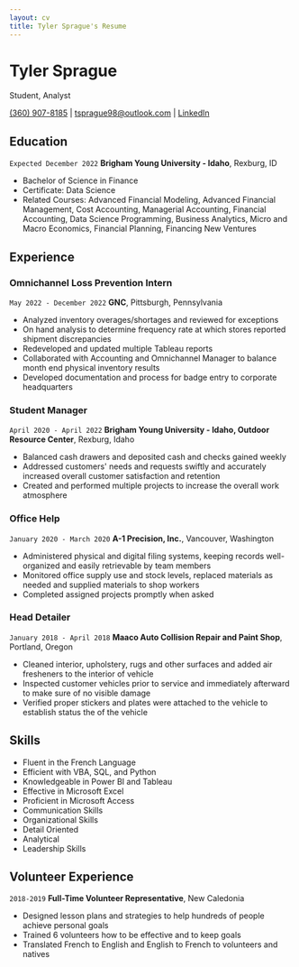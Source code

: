 ```yaml
---
layout: cv
title: Tyler Sprague's Resume
---
```

# Tyler Sprague
Student, Analyst

<div id="webaddress">
<a href="(360) 907-8185">(360) 907-8185</a>
| <a href="tsprague98@outlook.com">tsprague98@outlook.com</a>
| <a href="https://www.linkedin.com/in/tyler-sprague17">LinkedIn</a>
</div>

<!-- https://www.monique.tech/the-art-of-markdown -->

## Education

`Expected December 2022`
__Brigham Young University - Idaho__, Rexburg, ID

- Bachelor of Science in Finance
- Certificate: Data Science
- Related Courses: Advanced Financial Modeling, Advanced Financial Management, Cost Accounting, Managerial Accounting, Financial Accounting, Data Science Programming, Business Analytics, Micro and Macro Economics, Financial Planning, Financing New Ventures


## Experience

### Omnichannel Loss Prevention Intern

`May 2022 - December 2022`
__GNC__, Pittsburgh, Pennsylvania

- Analyzed inventory overages/shortages and reviewed for exceptions
- On hand analysis to determine frequency rate at which stores reported shipment discrepancies
- Redeveloped and updated multiple Tableau reports
- Collaborated with Accounting and Omnichannel Manager to balance month end physical inventory results
- Developed documentation and process for badge entry to corporate headquarters


### Student Manager

`April 2020 - April 2022`
__Brigham Young University - Idaho, Outdoor Resource Center__, Rexburg, Idaho

- Balanced cash drawers and deposited cash and checks gained weekly
- Addressed customers' needs and requests swiftly and accurately increased overall customer satisfaction and retention
- Created and performed multiple projects to increase the overall work atmosphere

### Office Help

`January 2020 - March 2020`
__A-1 Precision, Inc.__, Vancouver, Washington

- Administered physical and digital filing systems, keeping records well-organized and easily retrievable by team members
- Monitored office supply use and stock levels, replaced materials as needed and supplied materials to shop workers
- Completed assigned projects promptly when asked

### Head Detailer

`January 2018 - April 2018`
__Maaco Auto Collision Repair and Paint Shop__, Portland, Oregon

- Cleaned interior, upholstery, rugs and other surfaces and added air fresheners to the interior of vehicle
- Inspected customer vehicles prior to service and immediately afterward to make sure of no visible damage
- Verified proper stickers and plates were attached to the vehicle to establish status the of the vehicle


## Skills

- Fluent in the French Language
- Efficient with VBA, SQL, and Python
- Knowledgeable in Power BI and Tableau
- Effective in Microsoft Excel
- Proficient in Microsoft Access
- Communication Skills
- Organizational Skills
- Detail Oriented
- Analytical
- Leadership Skills 


## Volunteer Experience

`2018-2019`
__Full-Time Volunteer Representative__, New Caledonia

- Designed lesson plans and strategies to help hundreds of people achieve personal goals
- Trained 6 volunteers how to be effective and to keep goals
- Translated French to English and English to French to volunteers and natives


<!-- ### Footer

Last updated: November 2022 -->


